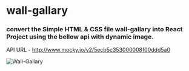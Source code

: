 # wall-gallary

### convert the Simple HTML & CSS file wall-gallary into React Project using the bellow api with dynamic image.


API URL - http://www.mocky.io/v2/5ecb5c353000008f00ddd5a0

![Wall-Gallary](https://github.com/rkumar1904/wall-gallary/blob/master/screen/image.png?raw=true)
